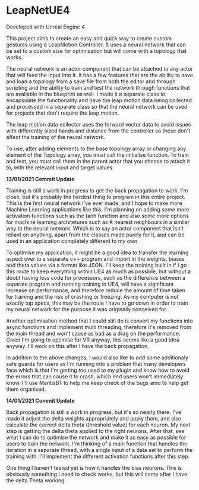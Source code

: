 # LeapNetUE4

Developed with Unreal Engine 4

This project aims to create an easy and quick way to create custom gestures using a LeapMotion Controller. It uses a neural network that can be set to a custom size for optimisation but will come with a topology that works. 

The neural network is an actor component that can be attached to any actor that will feed the input into it. It has a few features that are the ability to save and load a topology from a save file from both the editor and through scripting and the ability to train and test the network through functions that are available in the blueprint as well. I made it a separate class to encapsulate the functionality and have the leap motion data being collected and processed in a separate class so that the neural network can be used for projects that don't require the leap motion.

The leap motion data collector uses the forward vector data to avoid issues with differently sized hands and distance from the controller so these don't affect the training of the neural network.


To use, after adding elements to the base topology array or changing any element of the Topology array, you must call the initialise function. To train and test, you must call them in the parent actor that you choose to attach it to, with the relevant input and target values.

</n>
<b> 13/01/2021 Commit Update </b>



Training is still a work in progress to get the back propagation to work. I'm close, but it's probably the hardest thing to program in this entire project. This is the first neural network I've ever made, and I hope to make more Machine Learning applications like this. I'm planning on adding some more activation functions such as the tanh function and also some more options for machine learning architetures such as K nearest neighbours in a similar way to the neural network. Which is to say an actor component that isn't reliant on anything, apart from the classes made purely for it, and can be used in an application completely different to my own.  

To optimise my application, it might be a good idea to transfer the learning aspect over to a separate c++ program and import in the weights, biases and theta values via a format like JSON. I'll keep the training built in if I go this route to keep everything within UE4 as much as possible, but without a doubt having less code for processors, such as the difference between a separate program and running training in UE4, will have a significant increase on performance, and therefore reduce the amount of time taken for training and  the risk of crashing or freezing. As my computer is not exactly top specs, this may be the route I have to go down in order to train my neural network for the purpose it was originally conceived for.

Another optimisation method that I could still do is convert my functions into async functions and implement multi threading, therefore it's removed from the main thread and won't cause as bad as a drag on the performance. Given I'm going to optimise for VR anyway, this seems like a good idea anyway. I'll work on this after I have the back propagation. 

In addition to the above changes, I would also like to add some additionaly safe guards for users as I'm running into a problem that many developers face which is that I'm getting too used to my plugin and know how to avoid the errors that can cause it to crash, which end users won't immediately know. I'll use MantisBT to help me keep check of the bugs amd to help get them organised. 

</n>
<b> 14/01/2021 Commit Update </b>


Back propagation is still a work in progress, but it's so nearly there. I've made it adjust the delta weights appropriately and apply them, and also calculate the correct delta theta (threshold value) for each neuron. My next step is getting the delta theta applied to the right neurons. After that, see what I can do to optimise the network and make it as easy as possible for users to train the network. I'm thinking of a main function that handles the iteration in a separate thread, with a single input of a data set to perform the training with. I'll implement the different activation functions after this step.

One thing I haven't tested yet is how it handles the bias neurons. This is obviously something I need to check works, but this will come after I have the delta Theta working. 
